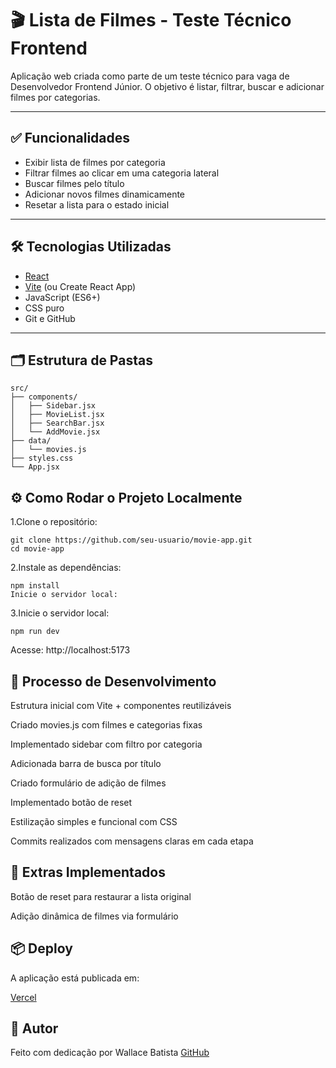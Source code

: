 # 🎬 Lista de Filmes - Teste Técnico Frontend

Aplicação web criada como parte de um teste técnico para vaga de Desenvolvedor Frontend Júnior. O objetivo é listar, filtrar, buscar e adicionar filmes por categorias.

---

## ✅ Funcionalidades

- Exibir lista de filmes por categoria
- Filtrar filmes ao clicar em uma categoria lateral
- Buscar filmes pelo título
- Adicionar novos filmes dinamicamente
- Resetar a lista para o estado inicial

---

## 🛠️ Tecnologias Utilizadas

- [React](https://reactjs.org/)
- [Vite](https://vitejs.dev/) (ou Create React App)
- JavaScript (ES6+)
- CSS puro
- Git e GitHub

---

## 🗂️ Estrutura de Pastas

    src/
    ├── components/
    │   ├── Sidebar.jsx
    │   ├── MovieList.jsx
    │   ├── SearchBar.jsx
    │   └── AddMovie.jsx
    ├── data/
    │   └── movies.js
    ├── styles.css
    └── App.jsx

## ⚙️ Como Rodar o Projeto Localmente
  1.Clone o repositório:
  
    git clone https://github.com/seu-usuario/movie-app.git
    cd movie-app
    
  2.Instale as dependências:
  
    npm install
    Inicie o servidor local:

  3.Inicie o servidor local:
  
    npm run dev
    
  Acesse: http://localhost:5173

## 🧠 Processo de Desenvolvimento
Estrutura inicial com Vite + componentes reutilizáveis

Criado movies.js com filmes e categorias fixas

Implementado sidebar com filtro por categoria

Adicionada barra de busca por título

Criado formulário de adição de filmes

Implementado botão de reset

Estilização simples e funcional com CSS

Commits realizados com mensagens claras em cada etapa

## 🚀 Extras Implementados
Botão de reset para restaurar a lista original

Adição dinâmica de filmes via formulário

## 📦 Deploy
A aplicação está publicada em:

[Vercel](https://movie-73rprd83d-waallbatistas-projects.vercel.app)

## 🤝 Autor
Feito com dedicação por Wallace Batista
[GitHub](https://github.com/waallbatista)
